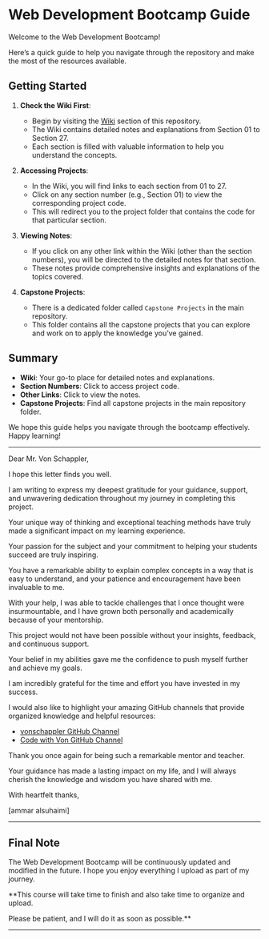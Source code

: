 # Web Development Bootcamp Guide

Welcome to the Web Development Bootcamp! 

Here’s a quick guide to help you navigate through the repository and make the most of the resources available.

## Getting Started

1. **Check the Wiki First**:
   - Begin by visiting the [Wiki](https://github.com/ammar-alsuhaimi/Web-Development-BootCamp/wiki) section of this repository.
   - The Wiki contains detailed notes and explanations from Section 01 to Section 27.
   - Each section is filled with valuable information to help you understand the concepts.

2. **Accessing Projects**:
   - In the Wiki, you will find links to each section from 01 to 27.
   - Click on any section number (e.g., Section 01) to view the corresponding project code.
   - This will redirect you to the project folder that contains the code for that particular section.

3. **Viewing Notes**:
   - If you click on any other link within the Wiki (other than the section numbers), you will be directed to the detailed notes for that section.
   - These notes provide comprehensive insights and explanations of the topics covered.

4. **Capstone Projects**:
   - There is a dedicated folder called `Capstone Projects` in the main repository.
   - This folder contains all the capstone projects that you can explore and work on to apply the knowledge you’ve gained.

## Summary

- **Wiki**: Your go-to place for detailed notes and explanations.
- **Section Numbers**: Click to access project code.
- **Other Links**: Click to view the notes.
- **Capstone Projects**: Find all capstone projects in the main repository folder.

We hope this guide helps you navigate through the bootcamp effectively. Happy learning!

---

Dear Mr. Von Schappler,

I hope this letter finds you well. 

I am writing to express my deepest gratitude for your guidance, support, and unwavering dedication throughout my journey in completing this project. 

Your unique way of thinking and exceptional teaching methods have truly made a significant impact on my learning experience.

Your passion for the subject and your commitment to helping your students succeed are truly inspiring. 

You have a remarkable ability to explain complex concepts in a way that is easy to understand, and your patience and encouragement have been invaluable to me. 

With your help, I was able to tackle challenges that I once thought were insurmountable, and I have grown both personally and academically because of your mentorship.

This project would not have been possible without your insights, feedback, and continuous support. 

Your belief in my abilities gave me the confidence to push myself further and achieve my goals. 

I am incredibly grateful for the time and effort you have invested in my success.

I would also like to highlight your amazing GitHub channels that provide organized knowledge and helpful resources:

- [vonschappler GitHub Channel](https://github.com/vonschappler)
- [Code with Von GitHub Channel](https://github.com/code-with-von)

Thank you once again for being such a remarkable mentor and teacher. 

Your guidance has made a lasting impact on my life, and I will always cherish the knowledge and wisdom you have shared with me.

With heartfelt thanks,

[ammar alsuhaimi]


---

## Final Note

The Web Development Bootcamp will be continuously updated and modified in the future. I hope you enjoy everything I upload as part of my journey. 

**This course will take time to finish and also take time to organize and upload. 

Please be patient, and I will do it as soon as possible.**

---
